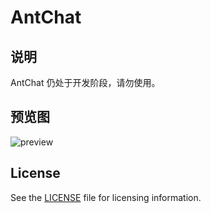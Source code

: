 # AntChat

说明
----------
AntChat 仍处于开发阶段，请勿使用。

## 预览图
<div>
  <img src="https://raw.githubusercontent.com/BeanWei/uploads/main/Screen-Recording-2021-06-15-at-8.21.07-AM.gif" alt="preview" />
</div>

## License

See the [LICENSE](./LICENSE) file for licensing information.
